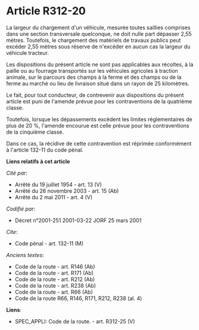 # Article R312-20

La largeur du chargement d'un véhicule, mesurée toutes saillies comprises dans une section transversale quelconque, ne doit
nulle part dépasser 2,55 mètres. Toutefois, le chargement des matériels de travaux publics peut excéder 2,55 mètres sous
réserve de n'excéder en aucun cas la largeur du véhicule tracteur.

Les dispositions du présent article ne sont pas applicables aux récoltes, à la paille ou au fourrage transportés sur les
véhicules agricoles à traction animale, sur le parcours des champs à la ferme et des champs ou de la ferme au marché ou lieu
de livraison situé dans un rayon de 25 kilomètres.

Le fait, pour tout conducteur, de contrevenir aux dispositions du présent article est puni de l'amende prévue pour les
contraventions de la quatrième classe.

Toutefois, lorsque les dépassements excèdent les limites réglementaires de plus de 20 %, l'amende encourue est celle prévue
pour les contraventions de la cinquième classe.

Dans ce cas, la récidive de cette contravention est réprimée conformément à l'article 132-11 du code pénal.

**Liens relatifs à cet article**

_Cité par_:

  - Arrêté du 19 juillet 1954 - art. 13 (V)
  - Arrêté du 26 novembre 2003 - art. 15 (Ab)
  - Arrêté du 2 mai 2011 - art. 4 (V)

_Codifié par_:

  - Décret n°2001-251 2001-03-22 JORF 25 mars 2001

_Cite_:

  - Code pénal - art. 132-11 (M)

_Anciens textes_:

  - Code de la route - art. R146 (Ab)
  - Code de la route - art. R171 (Ab)
  - Code de la route - art. R212 (Ab)
  - Code de la route - art. R238 (Ab)
  - Code de la route - art. R66 (Ab)
  - Code de la route R66, R146, R171, R212, R238 (al. 4)

**Liens**:

  - SPEC_APPLI: Code de la route. - art. R312-25 (V)
